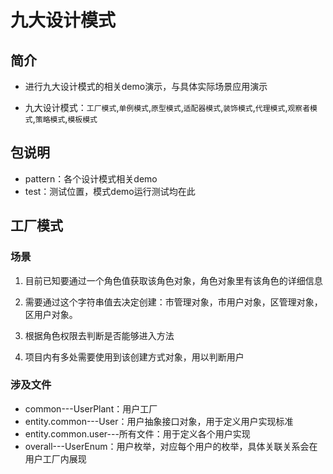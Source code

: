 # 九大设计模式
## 简介
- 进行九大设计模式的相关demo演示，与具体实际场景应用演示

- 九大设计模式：`工厂模式`,`单例模式`,`原型模式`,`适配器模式`,`装饰模式`,`代理模式`,`观察者模式`,`策略模式`,`模板模式`
## 包说明
- pattern：各个设计模式相关demo
- test：测试位置，模式demo运行测试均在此
## 工厂模式

### 场景
1. 目前已知要通过一个角色值获取该角色对象，角色对象里有该角色的详细信息

2. 需要通过这个字符串值去决定创建：市管理对象，市用户对象，区管理对象，区用户对象。

3. 根据角色权限去判断是否能够进入方法

4. 项目内有多处需要使用到该创建方式对象，用以判断用户
### 涉及文件
- common---UserPlant：用户工厂
- entity.common---User：用户抽象接口对象，用于定义用户实现标准
- entity.common.user---所有文件：用于定义各个用户实现
- overall---UserEnum：用户枚举，对应每个用户的枚举，具体关联关系会在用户工厂内展现
